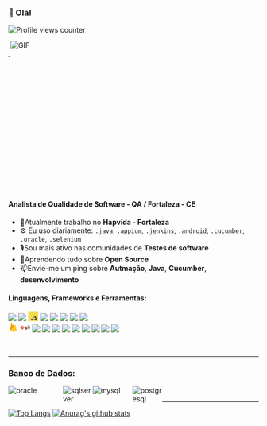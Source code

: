 ### 👋 Olá!
![Profile views counter](https://caneco.dev/github-profile-view-counter.svg)

<img align="right" alt="GIF" src="https://github.com/abhisheknaiidu/abhisheknaiidu/blob/master/code.gif?raw=true" width="500" height="320" />
<br/>

---

#### Analista de Qualidade de Software - QA / Fortaleza - CE

* 🏢Atualmente trabalho no **Hapvida - Fortaleza**
* ⚙️ Eu uso diariamente: `.java`, `.appium`, `.jenkins`, `.android`, `.cucumber`, `.oracle`, `.selenium`
* 🎙Sou mais ativo nas comunidades de **Testes de software**
* 🌱Aprendendo tudo sobre **Open Source**
* 📫Envie-me um ping sobre **Autmação**, **Java**, **Cucumber**, **desenvolvimento**

#### Linguagens, Frameworks e Ferramentas:

<code><img height="20" src="https://upload.wikimedia.org/wikipedia/commons/thumb/0/0a/Python.svg/1200px-Python.svg.png"></code>
<code><img height="20" src="https://upload.wikimedia.org/wikipedia/it/thumb/2/2e/Java_Logo.svg/258px-Java_Logo.svg.png"></code>
<code><img height="20" src="https://raw.githubusercontent.com/github/explore/80688e429a7d4ef2fca1e82350fe8e3517d3494d/topics/javascript/javascript.png"></code>
<code><img height="25" src="https://www.edureka.co/blog/wp-content/uploads/2019/03/appium-logo-appium-installation-edureka.png"></code>
<code><img height="20" src="https://www.pinclipart.com/picdir/big/98-989046_bdd-gherkin-style-scripting-cucumber-testing-tool-clipart.png"></code>
<code><img height="20" src="https://3.bp.blogspot.com/-UoTTtVe4t0Y/WujzP9IF7II/AAAAAAAAAiY/DnBjFV7CICsTZsYl308fofPNhOh5m-WXACLcBGAs/s1600/robotfw_mark_black_low.png"></code>
<code><img height="20" src="https://encrypted-tbn0.gstatic.com/images?q=tbn%3AANd9GcTHe0fn9Bp8q5iB_yhJOt35aZAD1yABrLjOAQ&usqp=CAU"></code>
<code><img height="20" src="https://miro.medium.com/max/460/1*ahIiDbsR6s9XgR45nJJ5DA.png"></code>
<br/>
<code><img height="20" src="https://raw.githubusercontent.com/github/explore/80688e429a7d4ef2fca1e82350fe8e3517d3494d/topics/firebase/firebase.png"></code>
<code><img height="20" src="https://raw.githubusercontent.com/github/explore/80688e429a7d4ef2fca1e82350fe8e3517d3494d/topics/git/git.png"></code>
<code><img height="20" src="https://miro.medium.com/max/340/1*HP0Qss6BAQcv0UbHb21YFQ.png"></code>
<code><img height="20" src="https://www.ibm.com/blogs/cloud-computing/wp-content/uploads/2014/04/docker-logo-open-cloud.png"></code>
<code><img height="20" src="https://miro.medium.com/max/800/1*LOFbTP2SxXcFpM_qTsUSuw.png"></code>
<code><img height="20" src="https://www.selenium.dev/images/selenium_grid_logo_square.png"></code>
<code><img height="20" src="https://upload.wikimedia.org/wikipedia/commons/f/f1/Ruby_logo.png"></code>
<code><img height="20" src="https://encrypted-tbn0.gstatic.com/images?q=tbn%3AANd9GcSef6u2SDZI2RvV0Z89ClQe7cRph4cNNjaKbg&usqp=CAU"></code>
<code><img height="20" src="https://5.imimg.com/data5/PR/TC/MY-42773694/selenium-testing-training-500x500.png"></code>
<code><img height="20" src="https://qa-platforms.com/wp-content/uploads/2019/09/cucumber-black-512.png"></code>
<code><img height="20" src="https://www.qatestingtools.com/sites/default/files/tools_shortcuts/capybara-150px_1.png"></code>

<br/>

---

### Banco de Dados:
[<img align="left" alt="oracle" width="110px" src="https://www.baaer.eu/wp-content/uploads/2018/07/Slide1.jpg">][oracle]
[<img align="left" alt="sqlserver" width="60px" src="https://logodownload.org/wp-content/uploads/2016/10/Microsoft-SQL-Server-Logo-1.png">][sqlserver]
[<img align="left" alt="mysql" width="80px" src="https://d1.awsstatic.com/asset-repository/products/amazon-rds/1024px-MySQL.ff87215b43fd7292af172e2a5d9b844217262571.png">][mysql]
[<img align="left" alt="postgresql" width="60px" src="https://stato.blog.br/loja/image/cache/catalog/LOGO/postgresql-logo-500x500.png">][postgresql]


<br/>

---

[![Top Langs](https://github-readme-stats.vercel.app/api/top-langs/?username=David-Nascimento&theme=dracula)](https://github.com/David-Nascimento)
[![Anurag's github stats](https://github-readme-stats.vercel.app/api?username=David-Nascimento&show_icons=true&theme=dracula)](https://github.com/David-Nascimento)
<br/>

[linkedin]: https://www.linkedin.com/in/david-nascimento-0586a0192/
[instagram]: https://www.instagram.com/davidhnascimento/
[java]: https://docs.oracle.com/en/java/
[selenium]: https://www.selenium.dev/documentation/en/
[restassured]: https://rest-assured.io/
[junit]: https://junit.org/
[postman]: https://www.postman.com/
[testng]: https://testng.org/doc/documentation-main.html
[grid]: https://www.selenium.dev/documentation/en/
[jmeter]: https://jmeter.apache.org/
[cucumber]: https://cucumber.io/
[capybara]: https://rubydoc.info/github/teamcapybara/capybara/master
[python]: https://www.python.org/doc/
[django]: https://docs.djangoproject.com/en/3.1/
[ruby]: https://www.ruby-lang.org/pt/documentation/
[maven]: https://maven.apache.org/guides/index.html
[jenkins]: https://www.jenkins.io/doc/
[docker]: https://docs.docker.com/
[oracle]: https://docs.oracle.com/en/database/oracle/oracle-database/
[mysql]: https://dev.mysql.com/doc/
[postgresql]: https://www.postgresql.org/docs/
[mongodb]: https://www.mongodb.com/
[sqlite]: https://www.sqlite.org/docs.html
[sqlserver]: https://docs.microsoft.com/pt-br/sql/sql-server/?view=sql-server-ver15
[robotframework]: http://robotframework.org/robotframework/latest/RobotFrameworkUserGuide.html


<!--
**David-Nascimento/David-Nascimento** is a ✨ _special_ ✨ repository because its `README.md` (this file) appears on your GitHub profile.

Here are some ideas to get you started:

- 🔭 I’m currently working on ...
- 🌱 I’m currently learning ...
- 👯 I’m looking to collaborate on ...
- 🤔 I’m looking for help with ...
- 💬 Ask me about ...
- 📫 How to reach me: ...
- 😄 Pronouns: ...
- ⚡ Fun fact: ...
-->
